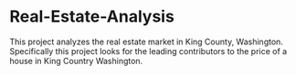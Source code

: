 # Real-Estate-Analysis
This project analyzes the real estate market in King County, Washington. Specifically this project looks for the leading contributors to the price of a house in King Country Washington.
